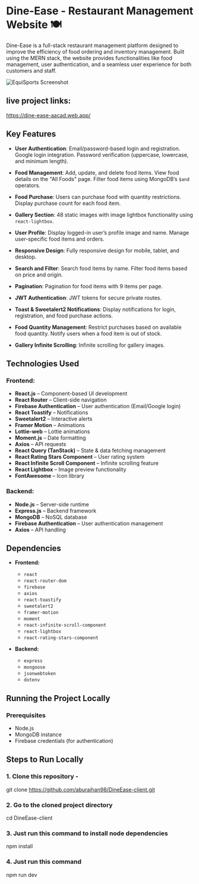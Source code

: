 # Dine-Ease - Restaurant Management Website 🍽️

Dine-Ease is a full-stack restaurant management platform designed to improve the efficiency of food ordering and inventory management. Built using the MERN stack, the website provides functionalities like food management, user authentication, and a seamless user experience for both customers and staff.

![EquiSports Screenshot](https://i.ibb.co.com/fYFrvB5J/dineease.png)

## live project links:
https://dine-ease-aacad.web.app/

## Key Features

- **User Authentication**: Email/password-based login and registration. Google login integration. Password verification (uppercase, lowercase, and minimum length).
  
- **Food Management**: Add, update, and delete food items. View food details on the "All Foods" page. Filter food items using MongoDB’s `$and` operators.

- **Food Purchase**: Users can purchase food with quantity restrictions. Display purchase count for each food item.

- **Gallery Section**: 48 static images with image lightbox functionality using `react-lightbox`.

- **User Profile**: Display logged-in user’s profile image and name. Manage user-specific food items and orders.

- **Responsive Design**: Fully responsive design for mobile, tablet, and desktop.

- **Search and Filter**: Search food items by name. Filter food items based on price and origin.

- **Pagination**: Pagination for food items with 9 items per page.

- **JWT Authentication**: JWT tokens for secure private routes.

- **Toast & Sweetalert2 Notifications**: Display notifications for login, registration, and food purchase actions.

- **Food Quantity Management**: Restrict purchases based on available food quantity. Notify users when a food item is out of stock.

- **Gallery Infinite Scrolling**: Infinite scrolling for gallery images.

## Technologies Used  

### Frontend:  
- **React.js** – Component-based UI development  
- **React Router** – Client-side navigation  
- **Firebase Authentication** – User authentication (Email/Google login)  
- **React Toastify** – Notifications  
- **Sweetalert2** – Interactive alerts  
- **Framer Motion** – Animations  
- **Lottie-web** – Lottie animations  
- **Moment.js** – Date formatting  
- **Axios** – API requests  
- **React Query (TanStack)** – State & data fetching management  
- **React Rating Stars Component** – User rating system  
- **React Infinite Scroll Component** – Infinite scrolling feature  
- **React Lightbox** – Image preview functionality  
- **FontAwesome** – Icon library  

### Backend:  
- **Node.js** – Server-side runtime  
- **Express.js** – Backend framework  
- **MongoDB** – NoSQL database  
- **Firebase Authentication** – User authentication management  
- **Axios** – API handling  

## Dependencies

- **Frontend:**
  - `react`
  - `react-router-dom`
  - `firebase`
  - `axios`
  - `react-toastify`
  - `sweetalert2`
  - `framer-motion`
  - `moment`
  - `react-infinite-scroll-component`
  - `react-lightbox`
  - `react-rating-stars-component`

- **Backend:**
  - `express`
  - `mongoose`
  - `jsonwebtoken`
  - `dotenv`

## Running the Project Locally

### Prerequisites
- Node.js
- MongoDB instance
- Firebase credentials (for authentication)

## Steps to Run Locally

### 1. Clone this repository -
git clone https://github.com/aburaihan98/DineEase-client.git

### 2. Go to the cloned project directory
cd DineEase-client

### 3. Just run this command to install node dependencies
npm install

### 4. Just run this command
npm run dev


